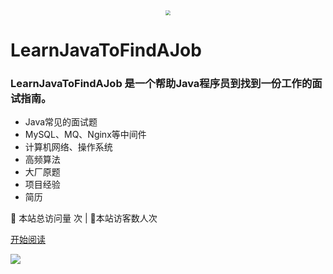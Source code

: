 <div align="center"> <img src="https://blog-1253198264.cos.ap-guangzhou.myqcloud.com/%E5%85%AC%E4%BC%97%E5%8F%B7HelloCoder.png"/  style="zoom:50%;"> </div>

#  LearnJavaToFindAJob

### LearnJavaToFindAJob  是一个帮助Java程序员到找到一份工作的面试指南。

 

- Java常见的面试题
- MySQL、MQ、Nginx等中间件
- 计算机网络、操作系统
- 高频算法
- 大厂原题
- 项目经验
- 简历

<span id="busuanzi_container_site_pv">
👀    本站总访问量 <span id="busuanzi_value_site_pv"></span>次
</span>| 🐒本站访客数<span id="busuanzi_value_site_uv"></span>人次

[开始阅读](/README.md)

![](https://blockchainlittlebook.com/images/blbcover.gif)




